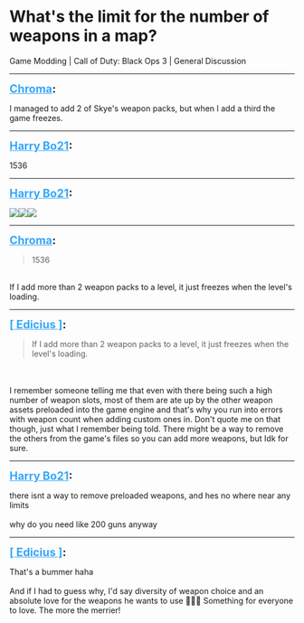 # What's the limit for the number of weapons in a map?
Game Modding | Call of Duty: Black Ops 3 | General Discussion

---
<strong style="font-size: 1.4em;"><span style="text-decoration: underline;text-decoration-color: #34a7f9;"><span style="color:#34a7f9;">Chroma</span></span>:</strong>

<p>I managed to add 2 of Skye&#39;s weapon packs, but when I add a third the game freezes.</p>

---
<strong style="font-size: 1.4em;"><span style="text-decoration: underline;text-decoration-color: #34a7f9;"><span style="color:#34a7f9;">Harry Bo21</span></span>:</strong>

<p>1536</p>

---
<strong style="font-size: 1.4em;"><span style="text-decoration: underline;text-decoration-color: #34a7f9;"><span style="color:#34a7f9;">Harry Bo21</span></span>:</strong>

<p><img style="max-width: 500px;" src="https://i.gyazo.com/4115a227c56e7e362fb72409472441a9.png"><img style="max-width: 500px;" src="https://i.gyazo.com/c2900adc367b1c20d0aedeb558fcb9ea.png"><img style="max-width: 500px;" src="https://i.gyazo.com/8d349ee8505e8d2b34ea53cbc472c5f3.png"></p>

---
<strong style="font-size: 1.4em;"><span style="text-decoration: underline;text-decoration-color: #34a7f9;"><span style="color:#34a7f9;">Chroma</span></span>:</strong>

<p><blockquote>1536<br /></blockquote><br />If I add more than 2 weapon packs to a level, it just freezes when the level&#39;s loading.</p>

---
<strong style="font-size: 1.4em;"><span style="text-decoration: underline;text-decoration-color: #34a7f9;"><span style="color:#34a7f9;">[ Edicius ]</span></span>:</strong>

<p><blockquote>If I add more than 2 weapon packs to a level, it just freezes when the level&#39;s loading.<br /></blockquote><br /><br />I remember someone telling me that even with there being such a high number of weapon slots, most of them are ate up by the other weapon assets preloaded into the game engine and that&#39;s why you run into errors with weapon count when adding custom ones in. Don&#39;t quote me on that though, just what I remember being told. There might be a way to remove the others from the game&#39;s files so you can add more weapons, but Idk for sure.</p>

---
<strong style="font-size: 1.4em;"><span style="text-decoration: underline;text-decoration-color: #34a7f9;"><span style="color:#34a7f9;">Harry Bo21</span></span>:</strong>

<p>there isnt a way to remove preloaded weapons, and hes no where near any limits<br /><br />why do you need like 200 guns anyway</p>

---
<strong style="font-size: 1.4em;"><span style="text-decoration: underline;text-decoration-color: #34a7f9;"><span style="color:#34a7f9;">[ Edicius ]</span></span>:</strong>

<p>That&#39;s a bummer haha<br /><br />And if I had to guess why, I&#39;d say diversity of weapon choice and an absolute love for the weapons he wants to use &#129335;‍♂️&#128514; Something for everyone to love. The more the merrier!</p>
